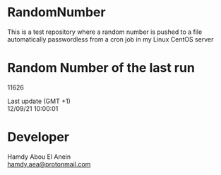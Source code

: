 # RandomNumber    
This is a test repository where a random number is pushed to a file automatically passwordless from a cron job in my Linux CentOS server    
# Random Number of the last run   
11626
      
Last update (GMT +1)    
12/09/21 10:00:01
# Developer    
Hamdy Abou El Anein   
hamdy.aea@protonmail.com
